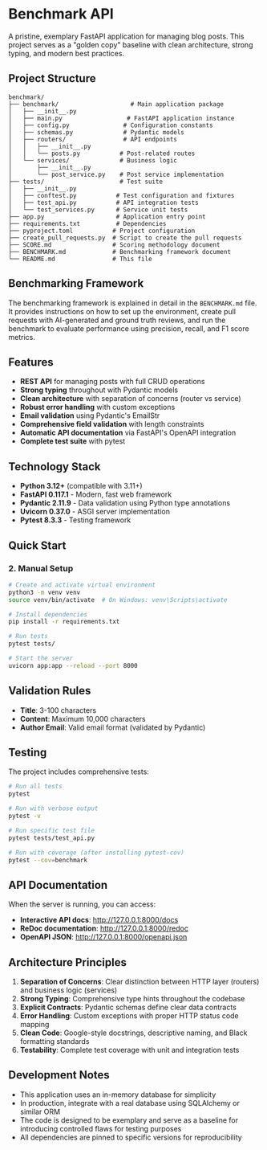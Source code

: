 # Benchmark API

A pristine, exemplary FastAPI application for managing blog posts. This project serves as a "golden copy" baseline with clean architecture, strong typing, and modern best practices.

## Project Structure

```
benchmark/
├── benchmark/                    # Main application package
│   ├── __init__.py
│   ├── main.py                  # FastAPI application instance
│   ├── config.py               # Configuration constants
│   ├── schemas.py              # Pydantic models
│   ├── routers/                # API endpoints
│   │   ├── __init__.py
│   │   └── posts.py           # Post-related routes
│   └── services/              # Business logic
│       ├── __init__.py
│       └── post_service.py    # Post service implementation
├── tests/                     # Test suite
│   ├── __init__.py
│   ├── conftest.py           # Test configuration and fixtures
│   ├── test_api.py           # API integration tests
│   └── test_services.py      # Service unit tests
├── app.py                    # Application entry point
├── requirements.txt          # Dependencies
├── pyproject.toml           # Project configuration
├── create_pull_requests.py  # Script to create the pull requests
├── SCORE.md                 # Scoring methodology document
├── BENCHMARK.md             # Benchmarking framework document
└── README.md                # This file
```

## Benchmarking Framework

The benchmarking framework is explained in detail in the `BENCHMARK.md` file. It provides instructions on how to set up the environment, create pull requests with AI-generated and ground truth reviews, and run the benchmark to evaluate performance using precision, recall, and F1 score metrics.

## Features

- **REST API** for managing posts with full CRUD operations
- **Strong typing** throughout with Pydantic models
- **Clean architecture** with separation of concerns (router vs service)
- **Robust error handling** with custom exceptions
- **Email validation** using Pydantic's EmailStr
- **Comprehensive field validation** with length constraints
- **Automatic API documentation** via FastAPI's OpenAPI integration
- **Complete test suite** with pytest

## Technology Stack

- **Python 3.12+** (compatible with 3.11+)
- **FastAPI 0.117.1** - Modern, fast web framework
- **Pydantic 2.11.9** - Data validation using Python type annotations
- **Uvicorn 0.37.0** - ASGI server implementation
- **Pytest 8.3.3** - Testing framework

## Quick Start

### 2. Manual Setup

```bash
# Create and activate virtual environment
python3 -m venv venv
source venv/bin/activate  # On Windows: venv\Scripts\activate

# Install dependencies
pip install -r requirements.txt

# Run tests
pytest tests/

# Start the server
uvicorn app:app --reload --port 8000
```

## Validation Rules

- **Title**: 3-100 characters
- **Content**: Maximum 10,000 characters  
- **Author Email**: Valid email format (validated by Pydantic)

## Testing

The project includes comprehensive tests:

```bash
# Run all tests
pytest

# Run with verbose output
pytest -v

# Run specific test file
pytest tests/test_api.py

# Run with coverage (after installing pytest-cov)
pytest --cov=benchmark
```

## API Documentation

When the server is running, you can access:
- **Interactive API docs**: http://127.0.0.1:8000/docs
- **ReDoc documentation**: http://127.0.0.1:8000/redoc
- **OpenAPI JSON**: http://127.0.0.1:8000/openapi.json

## Architecture Principles

1. **Separation of Concerns**: Clear distinction between HTTP layer (routers) and business logic (services)
2. **Strong Typing**: Comprehensive type hints throughout the codebase
3. **Explicit Contracts**: Pydantic schemas define clear data contracts
4. **Error Handling**: Custom exceptions with proper HTTP status code mapping
5. **Clean Code**: Google-style docstrings, descriptive naming, and Black formatting standards
6. **Testability**: Complete test coverage with unit and integration tests

## Development Notes

- This application uses an in-memory database for simplicity
- In production, integrate with a real database using SQLAlchemy or similar ORM
- The code is designed to be exemplary and serve as a baseline for introducing controlled flaws for testing purposes
- All dependencies are pinned to specific versions for reproducibility